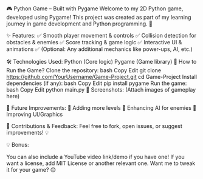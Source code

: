 🎮 Python Game – Built with Pygame
Welcome to my 2D Python game, developed using Pygame! This project was created as part of my learning journey in game development and Python programming. 🚀

✨ Features:
✅ Smooth player movement & controls
✅ Collision detection for obstacles & enemies
✅ Score tracking & game logic
✅ Interactive UI & animations
✅ (Optional: Any additional mechanics like power-ups, AI, etc.)

🛠 Technologies Used:
Python (Core logic)
Pygame (Game library)
📂 How to Run the Game?
Clone the repository:
bash
Copy
Edit
git clone https://github.com/YourUsername/Game-Project.git
cd Game-Project
Install dependencies (if any):
bash
Copy
Edit
pip install pygame
Run the game:
bash
Copy
Edit
python main.py
📸 Screenshots:
(Attach images of gameplay here)

🚀 Future Improvements:
🔹 Adding more levels
🔹 Enhancing AI for enemies
🔹 Improving UI/Graphics

🙌 Contributions & Feedback:
Feel free to fork, open issues, or suggest improvements! 💡

💡 Bonus:

You can also include a YouTube video link/demo if you have one!
If you want a license, add MIT License or another relevant one.
Want me to tweak it for your game? 😊







